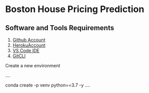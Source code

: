 # Boston House Pricing Prediction

## Software and Tools Requirements

1. [Github Account](https://github.com)
2. [HerokuAccount](https://heroku.com)
3. [VS Code IDE](https://code.visualstudio.com)
4. [GitCLI](https://git-scm.com/book/en/v2/Getting-Started-The-Command-Line)

 Create a new environment

 ....

 conda create -p venv python==3.7 -y
 ....
 